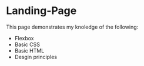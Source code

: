 # Landing-Page
This page demonstrates my knoledge of the following:
  - Flexbox
  - Basic CSS
  - Basic HTML
  - Desgin principles
